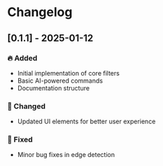 # Changelog

## [0.1.1] - 2025-01-12
### 🔥 Added
- Initial implementation of core filters
- Basic AI-powered commands
- Documentation structure

### 🔄 Changed
- Updated UI elements for better user experience

### 🐞 Fixed
- Minor bug fixes in edge detection